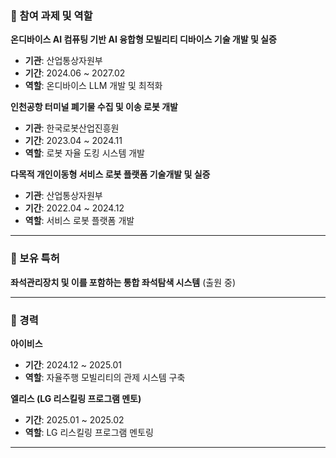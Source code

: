 ### 📌 참여 과제 및 역할
**온디바이스 AI 컴퓨팅 기반 AI 융합형 모빌리티 디바이스 기술 개발 및 실증**  
- **기관**: 산업통상자원부  
- **기간**: 2024.06 ~ 2027.02  
- **역할**: 온디바이스 LLM 개발 및 최적화  

**인천공항 터미널 폐기물 수집 및 이송 로봇 개발**  
- **기관**: 한국로봇산업진흥원  
- **기간**: 2023.04 ~ 2024.11  
- **역할**: 로봇 자율 도킹 시스템 개발  

**다목적 개인이동형 서비스 로봇 플랫폼 기술개발 및 실증**  
- **기관**: 산업통상자원부  
- **기간**: 2022.04 ~ 2024.12  
- **역할**: 서비스 로봇 플랫폼 개발  

---

### 📌 보유 특허
**좌석관리장치 및 이를 포함하는 통합 좌석탐색 시스템** (출원 중)  

---

### 📌 경력
**아이비스**
- **기간**: 2024.12 ~ 2025.01  
- **역할**: 자율주행 모빌리티의 관제 시스템 구축  

**엘리스 (LG 리스킬링 프로그램 멘토)**
- **기간**: 2025.01 ~ 2025.02  
- **역할**: LG 리스킬링 프로그램 멘토링  

---
